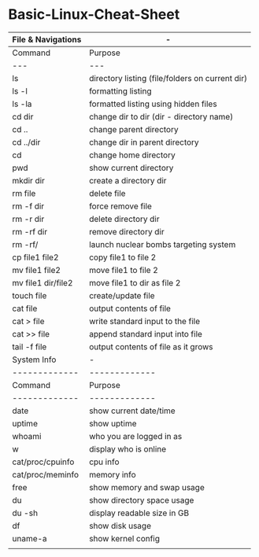 # Basic-Linux-Cheat-Sheet

| File & Navigations  | - |
| ------------- | ------------- |
| Command  | Purpose |
| --- | --- |
| ls   | directory listing (file/folders on current dir) |
| ls  -l | formatting listing |
| ls -la  | formatted listing using hidden files |
| cd dir   | change dir to dir (dir - directory name) |
| cd .. | change parent directory |
| cd ../dir | change dir in parent directory |
| cd | change home directory |
| pwd | show current directory |
| mkdir dir | create a directory dir |
| rm file | delete file |
| rm -f dir | force remove file |
| rm -r dir | delete directory dir |
| rm -rf dir | remove directory dir |
| rm -rf/ | launch nuclear bombs targeting system  |
| cp file1 file2 | copy file1 to file 2  |
| mv file1 file2 | move file1 to file 2  |
| mv file1 dir/file2 | move file1 to dir as file 2  |
| touch file | create/update file |
| cat file | output contents of file |
| cat > file | write standard input to the file |
| cat >> file | append standard input into file |
| tail -f file | output contents of file as it grows |
| System Info | - |
| ------------- | ------------- |
| Command  | Purpose |
| ------------- | ------------- |
| date | show current date/time |
| uptime | show uptime |
| whoami | who you are logged in as |
| w | display who is online |
| cat/proc/cpuinfo | cpu info |
| cat/proc/meminfo | memory info |
| free | show memory and swap usage |
| du | show directory space usage |
| du -sh | display readable size in GB |
| df | show disk usage |
| uname-a | show kernel config |
|  |  |
